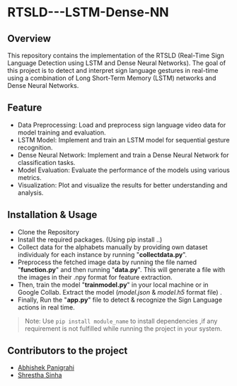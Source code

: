 ﻿# RTSLD---LSTM-Dense-NN

## Overview
This repository contains the implementation of the RTSLD (Real-Time Sign Language Detection using LSTM and Dense Neural Networks). The goal of this project is to detect and interpret sign language gestures in real-time using a combination of Long Short-Term Memory (LSTM) networks and Dense Neural Networks.

## Feature
- Data Preprocessing: Load and preprocess sign language video data for model training and evaluation.
- LSTM Model: Implement and train an LSTM model for sequential gesture recognition.
- Dense Neural Network: Implement and train a Dense Neural Network for classification tasks.
- Model Evaluation: Evaluate the performance of the models using various metrics.
- Visualization: Plot and visualize the results for better understanding and analysis.

## Installation & Usage
- Clone the Repository
- Install the required packages. (Using pip install ..)
- Collect data for the alphabets manually by providing own dataset individualy for each instance by running "**collectdata.py**".
- Preprocess the fetched image data by running the file named "**function.py**" and then running "**data.py**". This will generate a file with the images in their .npy format for feature extraction.
- Then, train the model "**trainmodel.py**" in your local machine or in Google Collab. Extract the model (_model.json_ & _model.h5_ format file) .
- Finally, Run the "**app.py**" file to detect & recognize the Sign Language actions in real time.

> Note: Use `pip install module_name` to install dependencies ,if any requirement is not fulfilled while running the project in your system.

## Contributors to the project
- [Abhishek Panigrahi](https://abhishekpanigrahi-self.vercel.app/)
- [Shrestha Sinha](https://www.linkedin.com/in/shrestha-sinha-5a4488250/)
